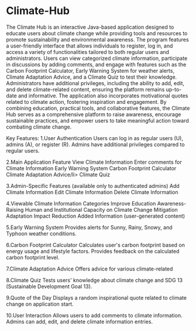 # Climate-Hub

The Climate Hub is an interactive Java-based application designed to educate users about climate change while providing tools and resources to promote sustainability and environmental awareness. The program features a user-friendly interface that allows individuals to register, log in, and access a variety of functionalities tailored to both regular users and administrators. Users can view categorized climate information, participate in discussions by adding comments, and engage with features such as the Carbon Footprint Calculator, Early Warning System for weather alerts, Climate Adaptation Advice, and a Climate Quiz to test their knowledge. Administrators have additional privileges, including the ability to add, edit, and delete climate-related content, ensuring the platform remains up-to-date and informative. The application also incorporates motivational quotes related to climate action, fostering inspiration and engagement. By combining education, practical tools, and collaborative features, the Climate Hub serves as a comprehensive platform to raise awareness, encourage sustainable practices, and empower users to take meaningful action toward combating climate change.


Key Features:
1.User Authentication
Users can log in as regular users (U), admins (A), or register (R).
Admins have additional privileges compared to regular users.

2.Main Application Feature
View Climate Information
Enter comments for Climate Information
Early Warning System
Carbon Footprint Calculator
Climate Adaptation Advice/li>
Climate Quiz

3.Admin-Specific Features (available only to authenticated admins)
Add Climate Information
Edit Climate Information
Delete Climate Information

4.Viewable Climate Information Categories
Improve Education
Awareness-Raising
Human and Institutional Capacity on Climate
Change Mitigation
Adaptation
Impact Reduction
Added Information (user-generated content)

5.Early Warning System
Provides alerts for Sunny, Rainy, Snowy, and Typhoon weather conditions.

6.Carbon Footprint Calculator
Calculates user's carbon footprint based on energy usage and lifestyle factors.
Provides feedback on the calculated carbon footprint level.

7.Climate Adaptation Advice
Offers advice for various climate-related

8.Climate Quiz
Tests users' knowledge about climate change and SDG 13 (Sustainable Development Goal 13).

9.Quote of the Day
Displays a random inspirational quote related to climate change on application start.

10.User Interaction
Allows users to add comments to climate information.
Admins can add, edit, and delete climate information entries.
